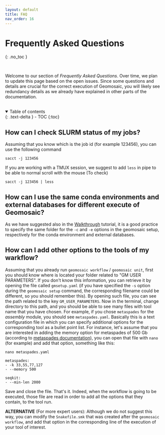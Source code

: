 ```yaml
---
layout: default
title: FAQ
nav_order: 16
---
```



# Frequently Asked Questions
{: .no_toc }

<br>

Welcome to our section of _Frequently Asked Questions_. Over time, we plan to update this page based on the open issues. Since some questions and details are crucial for the correct execution of Geomosaic, you will likely see redundancy details as we already have explained in other parts of the documentation.

<br>


<details open markdown="block">
  <summary>
    Table of contents
  </summary>
  {: .text-delta }
- TOC
{:toc}
</details>


## How can I check SLURM status of my jobs?
Assuming that you know which is the job id (for example 123456), you can use the following command
```
sacct -j 123456
```

If you are working with a TMUX session, we suggest to add `less` in pipe to be able to normal scroll with the mouse (To check)
```
sacct -j 123456 | less
```

## How can I use the same conda environments and external databases for different execute of Geomosaic?
As we have suggested also in the [Walkthrough](walkthrough#geomosaic-setup---command) tutorial, it is a good practice to specify the same folder for the `-c` and `-e` options in the geomosaic setup, respectively for the conda environment and external databases.


## How can I add other options to the tools of my warkflow?
Assuming that you already run `geomosaic workflow` / `geomosaic unit`, first you should know where is located your folder related to "GM USER PARAMETERS". If you don't know this information, you can retrieve it by opening the file called `gmsetup.yaml` (if you have specified the `-s` option during the `geomosaic setup` command, the corresponding filename could be different, so you should remember this). By opening such file, you can see the path related to the key `GM_USER_PARAMETERS`. Now in the terminal, change directory to this path, and you should be able to see many files with tool name that you have chosen. For example, if you chose `metaspades` for the _assembly_ module, you should see `metaspades.yaml`. Basically this is a text configuration file in which you can specify additional options for the corresponding tool as a bullet point list. 
For instance, let's assume that you are interested in adding the memory option for metaspades of 500 Gb (according to [metaspades documentation](http://ablab.github.io/spades/running.html#advanced-options)), you can open that file with `nano` (for example) and add that option, something like this:

`nano metaspades.yaml`

```
metaspades:
- -k 33,55,77,127
- --memory 500

seqkit:
- --min-len 2000
``` 

Save and close the file. That's it. Indeed, when the workflow is going to be executed, those file are read in order to add all the options that they contain, to the tool run.

__ALTERNATIVE__ (For more expert users): Although we do not suggest this way, you can modify the `Snakefile.smk` that was created after the `geomosaic workflow`, and add that option in the corresponding line of the execution of your tool of interest.


